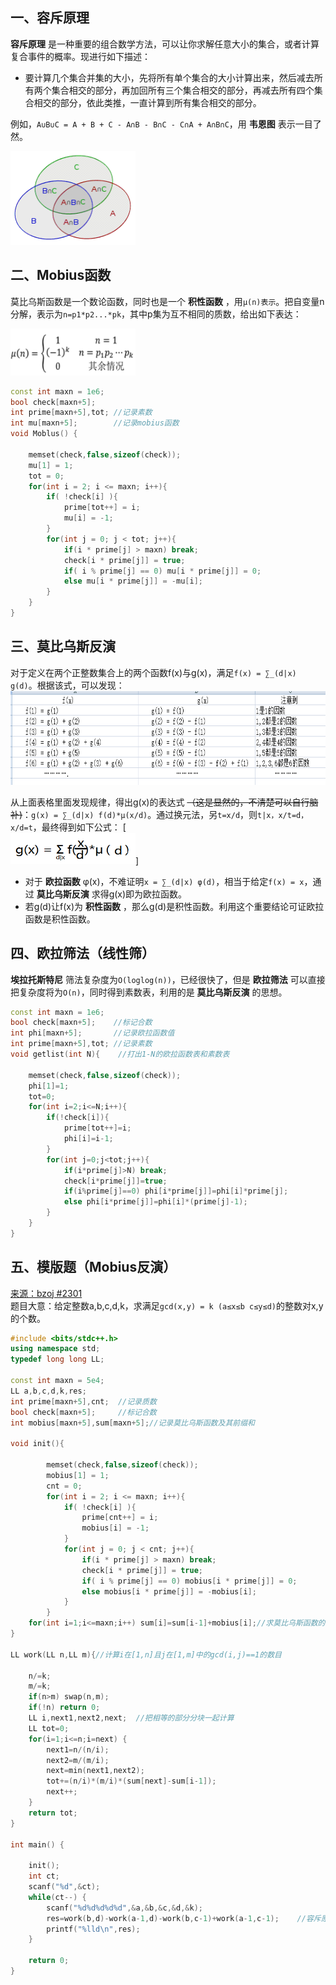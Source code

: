 ## 一、容斥原理
**容斥原理** 是一种重要的组合数学方法，可以让你求解任意大小的集合，或者计算复合事件的概率。现进行如下描述：
* 要计算几个集合并集的大小，先将所有单个集合的大小计算出来，然后减去所有两个集合相交的部分，再加回所有三个集合相交的部分，再减去所有四个集合相交的部分，依此类推，一直计算到所有集合相交的部分。

例如，`A∪B∪C = A + B + C - A∩B - B∩C - C∩A + A∩B∩C`，用 **韦恩图** 表示一目了然。

<img src="_image/mobius_4.png" width="200" height="150" />

## 二、Mobius函数

莫比乌斯函数是一个数论函数，同时也是一个 **积性函数** ，用`μ(n)表示`。把自变量n分解，表示为`n=p1*p2...*pk`，其中p集为互不相同的质数，给出如下表达：

<img src="_image/mobius_1.png" width="200" height="75" />

```c++
const int maxn = 1e6;
bool check[maxn+5];
int prime[maxn+5],tot; //记录素数
int mu[maxn+5];        //记录mobius函数
void Moblus() {

    memset(check,false,sizeof(check));
    mu[1] = 1;
    tot = 0;
    for(int i = 2; i <= maxn; i++){
        if( !check[i] ){
            prime[tot++] = i;
            mu[i] = -1;
        }
        for(int j = 0; j < tot; j++){
            if(i * prime[j] > maxn) break;
            check[i * prime[j]] = true;
            if( i % prime[j] == 0) mu[i * prime[j]] = 0;
            else mu[i * prime[j]] = -mu[i];
        }
    }
}
```

## 三、莫比乌斯反演
对于定义在两个正整数集合上的两个函数f(x)与g(x)，满足`f(x) = ∑_(d|x) g(d)`。根据该式，可以发现：
<img src="_image/mobius_2.png" width="600" height="150" />

从上面表格里面发现规律，得出g(x)的表达式  ~~（这是显然的，不清楚可以自行脑补)~~：`g(x) = ∑_(d|x) f(d)*μ(x/d)`。通过换元法，另`t=x/d`，则`t|x，x/t=d，x/d=t`，最终得到如下公式：
[<br><img src="_image/mobius_3.png" width="200" height="50" />]
* 对于 **欧拉函数** φ(x)，不难证明`x = ∑_(d|x) φ(d)`，相当于给定`f(x) = x`，通过 **莫比乌斯反演** 求得g(x)即为欧拉函数。
* 若g(d)让f(x)为 **积性函数** ，那么g(d)是积性函数。利用这个重要结论可证欧拉函数是积性函数。

## 四、欧拉筛法（线性筛）
**埃拉托斯特尼** 筛法复杂度为`O(loglog(n))`，已经很快了，但是 **欧拉筛法** 可以直接把复杂度将为`O(n)`，同时得到素数表，利用的是 **莫比乌斯反演** 的思想。
```c++
const int maxn = 1e6;
bool check[maxn+5];    //标记合数
int phi[maxn+5];       //记录欧拉函数值
int prime[maxn+5],tot; //记录素数
void getlist(int N){    //打出1-N的欧拉函数表和素数表

    memset(check,false,sizeof(check));
    phi[1]=1;
    tot=0;
    for(int i=2;i<=N;i++){
        if(!check[i]){
            prime[tot++]=i;
            phi[i]=i-1;
        }
        for(int j=0;j<tot;j++){
            if(i*prime[j]>N) break;
            check[i*prime[j]]=true;
            if(i%prime[j]==0) phi[i*prime[j]]=phi[i]*prime[j];
            else phi[i*prime[j]]=phi[i]*(prime[j]-1);
        }
    }
}
```
## 五、模版题（Mobius反演）
<a href="http://www.lydsy.com/JudgeOnline/problem.php?id=2301">来源：bzoj #2301</a><br>
题目大意：给定整数a,b,c,d,k，求满足`gcd(x,y) = k (a≤x≤b c≤y≤d)`的整数对x,y的个数。
```c++
#include <bits/stdc++.h>
using namespace std;
typedef long long LL;

const int maxn = 5e4;
LL a,b,c,d,k,res;
int prime[maxn+5],cnt;  //记录质数
bool check[maxn+5];     //标记合数
int mobius[maxn+5],sum[maxn+5];//记录莫比乌斯函数及其前缀和

void init(){

        memset(check,false,sizeof(check));
        mobius[1] = 1;
        cnt = 0;
        for(int i = 2; i <= maxn; i++){
            if( !check[i] ){
                prime[cnt++] = i;
                mobius[i] = -1;
            }
            for(int j = 0; j < cnt; j++){
                if(i * prime[j] > maxn) break;
                check[i * prime[j]] = true;
                if( i % prime[j] == 0) mobius[i * prime[j]] = 0;
                else mobius[i * prime[j]] = -mobius[i];
            }
        }
    for(int i=1;i<=maxn;i++) sum[i]=sum[i-1]+mobius[i];//求莫比乌斯函数的前缀和
}

LL work(LL n,LL m){//计算i在[1,n]且j在[1,m]中的gcd(i,j)==1的数目

    n/=k;
    m/=k;
    if(n>m) swap(n,m);
    if(!n) return 0;
    LL i,next1,next2,next;  //把相等的部分分块一起计算
    LL tot=0;
    for(i=1;i<=n;i=next) {
        next1=n/(n/i);
        next2=m/(m/i);
        next=min(next1,next2);
        tot+=(n/i)*(m/i)*(sum[next]-sum[i-1]);
        next++;
    }
    return tot;
}

int main() {

    init();
    int ct;
    scanf("%d",&ct);
    while(ct--) {
        scanf("%d%d%d%d%d",&a,&b,&c,&d,&k);
        res=work(b,d)-work(a-1,d)-work(b,c-1)+work(a-1,c-1);    //容斥原理
        printf("%lld\n",res);
    }

    return 0;
}



```
